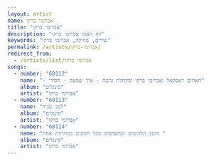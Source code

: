 ```yaml
---
layout: artist
name: אברומי ברקו
title: "אברומי ברקו"
description: "דף האמן אברומי ברקו"
keywords: "שירים, מוזיקה, אברומי ברקו"
permalink: /artists/אברומי-ברקו/
redirect_from:
  - /artists/list/אברומי ברקו
songs:
  - number: "60112"
    name: "- האחים דאסקאל ואברומי ברקו ומקהלת נרננה - איך שמעק - חסידי"
    album: "סינגלים"
    artist: "אברומי ברקו"
  - number: "60113"
    name: "לטב עביד"
    album: "סינגלים"
    artist: "אברומי ברקו"
  - number: "60114"
    name: "מיטב הלהיטים המקפיצים מכל הזמנים במחרוזת אחת "
    album: "סינגלים"
    artist: "אברומי ברקו"
---
```

